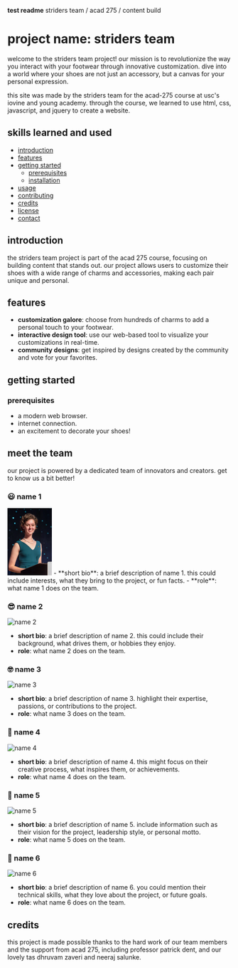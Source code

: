 **test readme**
striders team / acad 275 / content build
# project name: striders team

welcome to the striders team project! our mission is to revolutionize the way you interact with your footwear through innovative customization. dive into a world where your shoes are not just an accessory, but a canvas for your personal expression.

this site was made by the striders team for the acad-275 course at usc's iovine and young academy. through the course, we learned to use html, css, javascript, and jquery to create a website.

## skills learned and used

- [introduction](#introduction)
- [features](#features)
- [getting started](#getting-started)
  - [prerequisites](#prerequisites)
  - [installation](#installation)
- [usage](#usage)
- [contributing](#contributing)
- [credits](#credits)
- [license](#license)
- [contact](#contact)

## introduction

the striders team project is part of the acad 275 course, focusing on building content that stands out. our project allows users to customize their shoes with a wide range of charms and accessories, making each pair unique and personal.

## features

- **customization galore**: choose from hundreds of charms to add a personal touch to your footwear.
- **interactive design tool**: use our web-based tool to visualize your customizations in real-time.
- **community designs**: get inspired by designs created by the community and vote for your favorites.

## getting started

### prerequisites

- a modern web browser.
- internet connection.
- an excitement to decorate your shoes!

## meet the team

our project is powered by a dedicated team of innovators and creators. get to know us a bit better!

### :smiley: name 1
<img src="teamassets/mari.jpeg" width="100" alt="Name 1"/>
- **short bio**: a brief description of name 1. this could include interests, what they bring to the project, or fun facts.
- **role**: what name 1 does on the team.

### :sunglasses: name 2
![name 2](path/to/photo2.jpg)
- **short bio**: a brief description of name 2. this could include their background, what drives them, or hobbies they enjoy.
- **role**: what name 2 does on the team.

### :nerd_face: name 3
![name 3](path/to/photo3.jpg)
- **short bio**: a brief description of name 3. highlight their expertise, passions, or contributions to the project.
- **role**: what name 3 does on the team.

### :star_struck: name 4
![name 4](path/to/photo4.jpg)
- **short bio**: a brief description of name 4. this might focus on their creative process, what inspires them, or achievements.
- **role**: what name 4 does on the team.

### :partying_face: name 5
![name 5](path/to/photo5.jpg)
- **short bio**: a brief description of name 5. include information such as their vision for the project, leadership style, or personal motto.
- **role**: what name 5 does on the team.

### :muscle: name 6
![name 6](path/to/photo6.jpg)
- **short bio**: a brief description of name 6. you could mention their technical skills, what they love about the project, or future goals.
- **role**: what name 6 does on the team.

## credits

this project is made possible thanks to the hard work of our team members and the support from acad 275, including professor patrick dent, and our lovely tas dhruvam zaveri and neeraj salunke.

